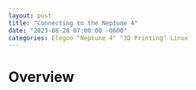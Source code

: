 ```yaml
---
layout: post
title: "Connecting to the Neptune 4"
date: "2023-08-28 07:00:00 -0600"
categories: Elegoo "Neptune 4" "3D Printing" Linux
---
```


# Overview
